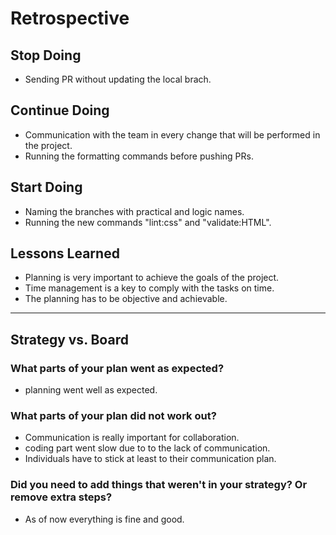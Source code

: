 # Retrospective

## Stop Doing

- Sending PR without updating the local brach.

## Continue Doing

- Communication with the team in every change that will be performed in the
  project.
- Running the formatting commands before pushing PRs.

## Start Doing

- Naming the branches with practical and logic names.
- Running the new commands "lint:css" and "validate:HTML".

## Lessons Learned

- Planning is very important to achieve the goals of the project.
- Time management is a key to comply with the tasks on time.
- The planning has to be objective and achievable.

---

## Strategy vs. Board

### What parts of your plan went as expected?

- planning went well as expected.

### What parts of your plan did not work out?

- Communication is really important for collaboration.
- coding part went slow due to to the lack of communication.
- Individuals have to stick at least to their communication plan.

### Did you need to add things that weren't in your strategy? Or remove extra steps?

- As of now everything is fine and good.
